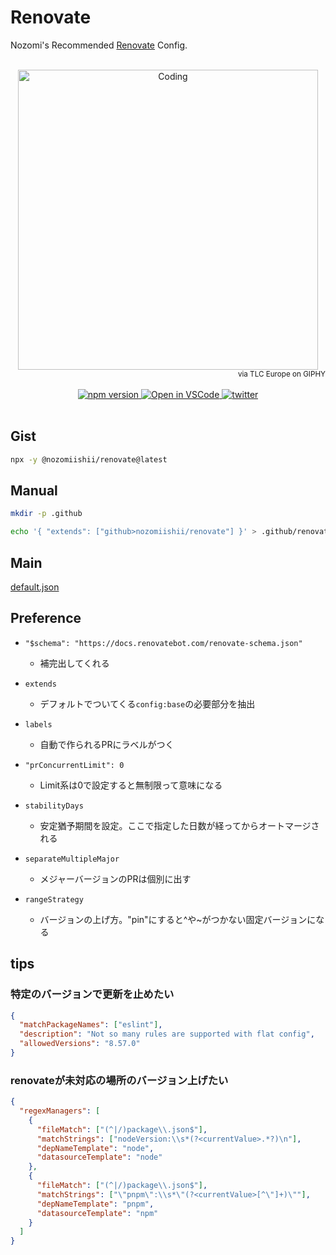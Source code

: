 # Renovate

Nozomi's Recommended [Renovate](https://docs.renovatebot.com/) Config.

<!-- Main Image -->
<br>
<div align="center">
  <img src="https://media.giphy.com/media/f7b9ltJ4FrhnsKjYx2/giphy.gif" alt="Coding" width="480" />
</div>
<div align="right">
  <small>via TLC Europe on GIPHY</small>
</div>
<br>
<!-- shields -->
<div align="center">
  <a target="_blank" href="https://badge.fury.io/js/@nozomiishii%2Frenovate">
    <img alt="npm version" src="https://badge.fury.io/js/@nozomiishii%2Frenovate.svg">
  </a>
  <a target="_blank" href="https://open.vscode.dev/nozomiishii/renovate">
    <img alt="Open in VSCode" src="https://img.shields.io/static/v1?logo=visualstudiocode&label=&message=Open%20in%20VSCode&labelColor=2c2c32&color=007acc&logoColor=007acc">
  </a>
  <a target="_blank" href="https://twitter.com/nozomiishii_dev">
    <img alt="twitter" src="https://img.shields.io/twitter/follow/nozomiishii_dev?style=social&label=Follow">
  </a>
</div>
<br>

## Gist

```bash
npx -y @nozomiishii/renovate@latest
```

## Manual

```bash
mkdir -p .github
```

```bash
echo '{ "extends": ["github>nozomiishii/renovate"] }' > .github/renovate.json
```

## Main

[default.json](./default.json)

## Preference

- `"$schema": "https://docs.renovatebot.com/renovate-schema.json"`

  - 補完出してくれる

- `extends`

  - デフォルトでついてくる`config:base`の必要部分を抽出

- `labels`

  - 自動で作られるPRにラベルがつく

- `"prConcurrentLimit": 0`

  - Limit系は0で設定すると無制限って意味になる

- `stabilityDays`

  - 安定猶予期間を設定。ここで指定した日数が経ってからオートマージされる

- `separateMultipleMajor`

  - メジャーバージョンのPRは個別に出す

- `rangeStrategy`
  - バージョンの上げ方。"pin"にすると^や~がつかない固定バージョンになる

## tips

### 特定のバージョンで更新を止めたい

```json
{
  "matchPackageNames": ["eslint"],
  "description": "Not so many rules are supported with flat config",
  "allowedVersions": "8.57.0"
}
```

### renovateが未対応の場所のバージョン上げたい

```json
{
  "regexManagers": [
    {
      "fileMatch": ["(^|/)package\\.json$"],
      "matchStrings": ["nodeVersion:\\s*(?<currentValue>.*?)\n"],
      "depNameTemplate": "node",
      "datasourceTemplate": "node"
    },
    {
      "fileMatch": ["(^|/)package\\.json$"],
      "matchStrings": ["\"pnpm\":\\s*\"(?<currentValue>[^\"]+)\""],
      "depNameTemplate": "pnpm",
      "datasourceTemplate": "npm"
    }
  ]
}
```
